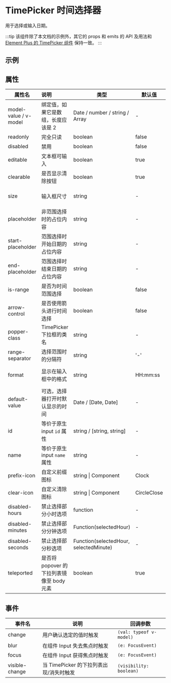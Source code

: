 # TimePicker 时间选择器

用于选择或输入日期。

:::tip
该组件除了本文档的示例外，其它的 props 和 emits 的 API 及用法和
[Element Plus 的 TimePicker 组件](https://element-plus.org/zh-CN/component/time-picker.html) 保持一致。
:::

## 示例

## 属性

| 属性名                | 说明                                      | 类型                                   | 默认值      | 可选值                                                       |
| --------------------- | :---------------------------------------- | -------------------------------------- | ----------- | ------------------------------------------------------------ |
| model-value / v-model | 绑定值，如果它是数组，长度应该是 2        | Date / number / string / Array         | -           | -                                                            |
| readonly              | 完全只读                                  | boolean                                | false       | -                                                            |
| disabled              | 禁用                                      | boolean                                | false       | -                                                            |
| editable              | 文本框可输入                              | boolean                                | true        | -                                                            |
| clearable             | 是否显示清除按钮                          | boolean                                | true        | -                                                            |
| size                  | 输入框尺寸                                | string                                 | -           | large / default / small                                      |
| placeholder           | 非范围选择时的占位内容                    | string                                 | -           | -                                                            |
| start-placeholder     | 范围选择时开始日期的占位内容              | string                                 | -           | -                                                            |
| end-placeholder       | 范围选择时结束日期的占位内容              | string                                 | -           | -                                                            |
| is-range              | 是否为时间范围选择                        | boolean                                | false       | -                                                            |
| arrow-control         | 是否使用箭头进行时间选择                  | boolean                                | false       | -                                                            |
| popper-class          | TimePicker 下拉框的类名                   | string                                 | -           | -                                                            |
| range-separator       | 选择范围时的分隔符                        | string                                 | '-'         | -                                                            |
| format                | 显示在输入框中的格式                      | string                                 | HH:mm:ss    | 请查看 [date formats](https://element-plus.org/en-US/component/date-picker.html#date-formats) |
| default-value         | 可选，选择器打开时默认显示的时间          | Date / [Date, Date]                    | -           | -                                                            |
| id                    | 等价于原生 input `id` 属性                | string / [string, string]              | -           | -                                                            |
| name                  | 等价于原生 input `name` 属性              | string                                 | -           | -                                                            |
| prefix-icon           | 自定义前缀图标                            | string \| Component                    | Clock       | -                                                            |
| clear-icon            | 自定义清除图标                            | string \| Component                    | CircleClose | -                                                            |
| disabled-hours        | 禁止选择部分小时选项                      | function                               | -           | -                                                            |
| disabled-minutes      | 禁止选择部分分钟选项                      | Function(selectedHour)                 | -           | -                                                            |
| disabled-seconds      | 禁止选择部分秒选项                        | Function(selectedHour, selectedMinute) | -           | -                                                            |
| teleported            | 是否将 popover 的下拉列表镜像至 body 元素 | boolean                                | true        | true / false                                                 |



## 事件

| 事件名         | 说明                                    | 回调参数                |
| -------------- | --------------------------------------- | ----------------------- |
| change         | 用户确认选定的值时触发                  | `(val: typeof v-model)` |
| blur           | 在组件 Input 失去焦点时触发             | `(e: FocusEvent)`       |
| focus          | 在组件 Input 获得焦点时触发             | `(e: FocusEvent)`       |
| visible-change | 当 TimePicker 的下拉列表出现/消失时触发 | `(visibility: boolean)` |